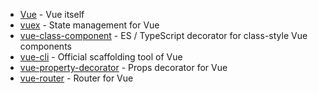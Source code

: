 - [Vue](https://github.com/vuejs/vue) - Vue itself
- [vuex](https://github.com/vuejs/vuex) - State management for Vue
- [vue-class-component](https://github.com/vuejs/vue-class-component) - ES / TypeScript decorator for class-style Vue components
- [vue-cli](https://github.com/vuejs/vue-cli) - Official scaffolding tool of Vue
- [vue-property-decorator](https://github.com/kaorun343/vue-property-decorator) - Props decorator for Vue
- [vue-router](https://github.com/vuejs/vue-router) - Router for Vue
